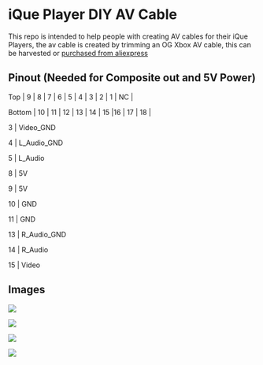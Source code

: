 # iQue Player DIY AV Cable

This repo is intended to help people with creating AV cables for their iQue Players, the av cable is created by trimming an OG Xbox AV cable, this can be harvested or [purchased from aliexpress](https://www.aliexpress.com/item/33014171056.html)



## Pinout (Needed for Composite out and 5V Power)

Top    |  9 |  8 |  7 |  6 |  5 |  4 | 3 | 2  | 1  | NC |

Bottom | 10 | 11 | 12 | 13 | 14 | 15 |16 | 17 | 18 |


3  | Video_GND

4  | L_Audio_GND

5  | L_Audio

8  | 5V

9  | 5V

10 | GND

11 | GND

13 | R_Audio_GND

14 | R_Audio

15 | Video



## Images
![](https://i.imgur.com/LeEMBBP.jpg)

![](https://i.imgur.com/wSMG6Sx.jpg)

![](https://i.imgur.com/rSCrIk3.jpg)

![](https://i.imgur.com/kmLjsGL.jpg)
